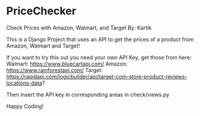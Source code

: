 # PriceChecker
Check Prices with Amazon, Walmart, and Target
By: Kartik

This is a Django Project that uses an API to get the prices of a product from Amazon, Walmart and Target!

If you want to try this out you need your own API Key, get those from here:
Walmart: https://www.bluecartapi.com/
Amazon: https://www.rainforestapi.com/
Target: https://rapidapi.com/logicbuilder/api/target-com-store-product-reviews-locations-data?

Then insert the API key in corresponding areas in check/views.py

Happy Coding!

